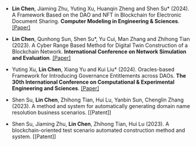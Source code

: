 - <strong>Lin Chen</strong>, Jiaming Zhu, Yuting Xu, Huanqin Zheng and Shen Su* (2024). A Framework Based on the DAO and NFT in Blockchain for Electronic Document Sharing. <strong>Computer Modeling in Engineering & Sciences</strong>. [[Paper]](https://doi.org/10.32604/cmes.2024.049996)

- <strong>Lin Chen</strong>, Qunhong Sun, Shen Su*, Yu Cui, Man Zhang and Zhihong Tian (2023). A Cyber Range Based Method for Digital Twin Construction of a Blockchain Network. <strong>International Conference on Network Simulation and Evaluation</strong>. [[Paper]](https://doi.org/10.1007/978-981-97-4519-7_27) 

- Yuting Xu, <strong>Lin Chen</strong>, Xiang Yu and Kui Liu* (2024). Oracles-based Framework for Introducing Governance Entitlements across DAOs. <strong>The 30th International Conference on Computational & Experimental Engineering and Sciences</strong>. [[Paper]](https://doi.org/10.1007/978-3-031-82907-9_22)

- Shen Su, <strong>Lin Chen</strong>, Zhihong Tian, Hui Lu, Yanbin Sun, Chenglin Zhang (2023). A method and system for automatically generating domain name resolution business scenarios</strong>. [[Patent]]

- Shen Su, Jiaming Zhu, <strong>Lin Chen</strong>, Zhihong Tian, Hui Lu (2023). A blockchain-oriented test scenario automated
construction method and system</strong>. [[Patent]]